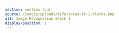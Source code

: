 ```yaml
---
section: section-four
source: /images/uploads/bifuracted-fr-1-blocks.png
alt: Image Recognition Block 1
display-position: 2
---
```

